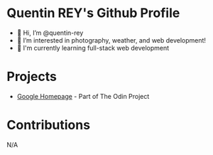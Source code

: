 # Quentin REY's Github Profile

- 👋 Hi, I’m @quentin-rey
- 👀 I’m interested in photography, weather, and web development!
- 🌱 I'm currently learning full-stack web development

# Projects

* [Google Homepage](./google-homepage/) - Part of The Odin Project

# Contributions

N/A